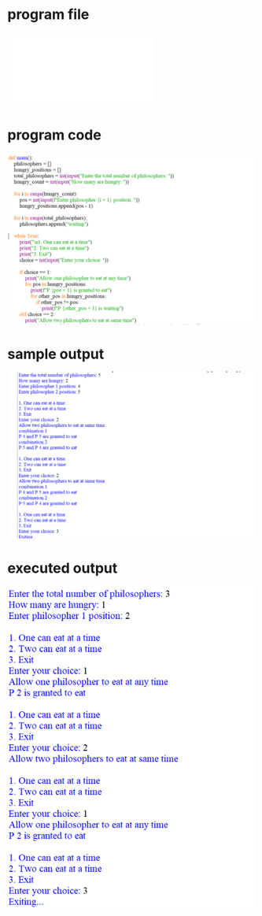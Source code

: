 
# program file
![program file](dinning-philosopher_511.py)

# program code 
![program code](dinning-philosopher_CODE_511.png)

# sample output
![sample output](dinning-philosopher_i0_511.png)

# executed output
![executed output](dinning-philosopher_E0_511.png)

